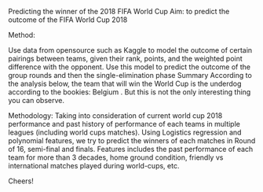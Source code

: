 Predicting the winner of the 2018 FIFA World Cup
Aim: to predict the outcome of the FIFA World Cup 2018 

Method:

Use data from opensource such as Kaggle to model the outcome of certain pairings between teams, given their rank, points, and the weighted point difference with the opponent.
Use this model to predict the outcome of the group rounds and then the single-elimination phase
Summary According to the analysis below, the team that will win the World Cup is the underdog according to the bookies: Belgium . But this is not the only interesting thing you can observe. 

Methodology:
Taking into consideration of current world cup 2018 performance and past history of performance of each teams in multiple leagues (including world cups matches). Using Logistics regression and polynomial features, we try to predict the winners of each matches in Round of 16, semi-final and finals. Features includes the past performance of each team for more than 3 decades, home ground condition, friendly vs international matches played during world-cups, etc. 
 
Cheers!

